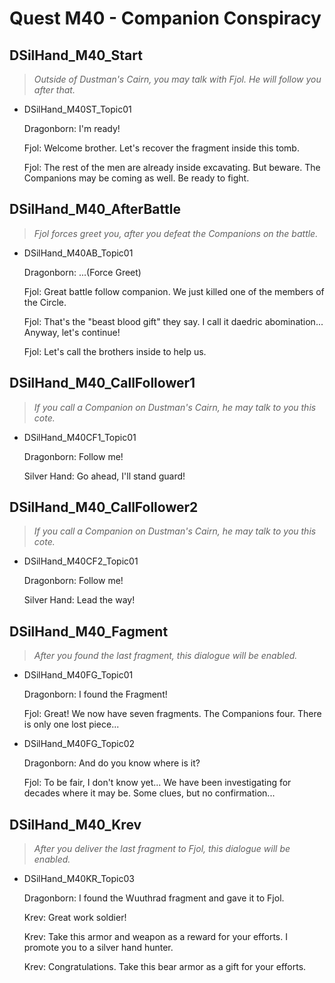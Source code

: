 # Quest M40 - Companion Conspiracy

## DSilHand_M40_Start

> _Outside of Dustman's Cairn, you may talk with Fjol. He will follow you after that._

* DSilHand_M40ST_Topic01

    Dragonborn: I'm ready!

    Fjol: Welcome brother. Let's recover the fragment inside this tomb.

    Fjol: The rest of the men are already inside excavating. But beware. The Companions may be coming as well. Be ready to fight. 

## DSilHand_M40_AfterBattle

> _Fjol forces greet you, after you defeat the Companions on the battle._

* DSilHand_M40AB_Topic01

    Dragonborn: ...(Force Greet)

    Fjol: Great battle follow companion. We just killed one of the members of the Circle. 

    Fjol: That's the "beast blood gift" they say. I call it daedric abomination...  Anyway, let's continue!

    Fjol: Let's call the brothers inside to help us. 

## DSilHand_M40_CallFollower1

> _If you call a Companion on Dustman's Cairn, he may talk to you this cote._

* DSilHand_M40CF1_Topic01

    Dragonborn: Follow me!

    Silver Hand: Go ahead, I'll stand guard!

## DSilHand_M40_CallFollower2

> _If you call a Companion on Dustman's Cairn, he may talk to you this cote._

* DSilHand_M40CF2_Topic01

    Dragonborn: Follow me!

    Silver Hand: Lead the way!

## DSilHand_M40_Fagment

> _After you found the last fragment, this dialogue will be enabled._

* DSilHand_M40FG_Topic01

    Dragonborn: I found the Fragment!

    Fjol: Great! We now have seven fragments. The Companions four.  There is only one lost piece...

* DSilHand_M40FG_Topic02

    Dragonborn: And do you know where is it?

    Fjol: To be fair, I don't know yet... We have been investigating for decades where it may be. Some clues, but no confirmation...

## DSilHand_M40_Krev

> _After you deliver the last fragment to Fjol, this dialogue will be enabled._

* DSilHand_M40KR_Topic03

    Dragonborn: I found the Wuuthrad fragment and gave it to Fjol.

    Krev: Great work soldier!

    Krev: Take this armor and weapon as a reward for your efforts. I promote you to  a silver hand hunter.

    Krev: Congratulations. Take this bear armor as a gift for your efforts.


